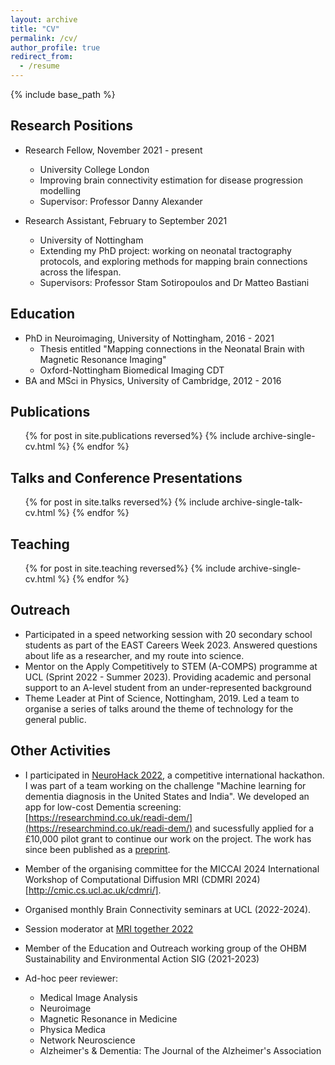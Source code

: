 ```yaml
---
layout: archive
title: "CV"
permalink: /cv/
author_profile: true
redirect_from:
  - /resume
---
```


{% include base_path %}

## Research Positions

* Research Fellow, November 2021 - present
  * University College London
  * Improving brain connectivity estimation for disease progression modelling
  * Supervisor: Professor Danny Alexander

* Research Assistant, February to September 2021
  * University of Nottingham
  * Extending my PhD project: working on neonatal tractography protocols, and exploring methods for mapping brain connections across the lifespan.
  * Supervisors: Professor Stam Sotiropoulos and Dr Matteo Bastiani

## Education

* PhD in Neuroimaging, University of Nottingham, 2016 - 2021
  * Thesis entitled "Mapping connections in the Neonatal Brain with Magnetic Resonance Imaging"
  * Oxford-Nottingham Biomedical Imaging CDT
* BA and MSci in Physics, University of Cambridge, 2012 - 2016
  

## Publications

  <ul>{% for post in site.publications reversed%}
    {% include archive-single-cv.html %}
  {% endfor %}</ul>
  
## Talks and Conference Presentations

  <ul>{% for post in site.talks reversed%}
    {% include archive-single-talk-cv.html %}
  {% endfor %}</ul>
  
## Teaching

  <ul>{% for post in site.teaching reversed%}
    {% include archive-single-cv.html %}
  {% endfor %}</ul>
  
## Outreach

* Participated in a speed networking session with 20 secondary school students as part of the EAST Careers Week 2023. Answered questions about life as a researcher, and my route into science.
* Mentor on the Apply Competitively to STEM (A-COMPS) programme at UCL (Sprint 2022 - Summer 2023). Providing academic and personal support to an A-level student from an under-represented background
* Theme Leader at Pint of Science, Nottingham, 2019. Led a team to organise a series of talks around the theme of technology for the general public.

## Other Activities

* I participated in [NeuroHack 2022](https://demondementia.com/neurohack2022/), a competitive international hackathon. I was part of a team working on the challenge "Machine learning for dementia diagnosis in the United States and India". We developed an app for low-cost Dementia screening: [https://researchmind.co.uk/readi-dem/](https://researchmind.co.uk/readi-dem/) and sucessfully applied for a £10,000 pilot grant to continue our work on the project. The work has since been published as a [preprint](https://www.medrxiv.org/content/10.1101/2023.10.23.23297405v1).

* Member of the organising committee for the MICCAI 2024 International Workshop of Computational Diffusion MRI (CDMRI 2024)[http://cmic.cs.ucl.ac.uk/cdmri/].
* Organised monthly Brain Connectivity seminars at UCL (2022-2024).
* Session moderator at [MRI together 2022](https://mritogether.esmrmb.org)
* Member of the Education and Outreach working group of the OHBM Sustainability and Environmental Action SIG (2021-2023)
* Ad-hoc peer reviewer:
  * Medical Image Analysis 
  * Neuroimage
  * Magnetic Resonance in Medicine
  * Physica Medica
  * Network Neuroscience
  * Alzheimer's & Dementia: The Journal of the Alzheimer's Association
